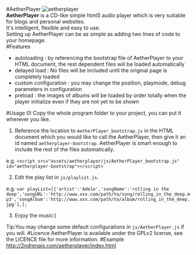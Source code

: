 #AetherPlayer
![aetherplayer](http://2ndrenais.com/aetherplayer.png)  
**AetherPlayer** is a CD-like simple html5 audio player which is very suitable for blogs and personal websites.  
It's intelligent, flexible and easy to use.  
Setting up AetherPlayer can be as simple as adding two lines of code to your homepage.  
#Features
* autoloading : by referencing the bootstrap file of AetherPlayer to your HTML document, the rest dependent files will be loaded automatically
* delayed load : No files will be included until the original page is completely loaded
* custom configuration : you may change the position, playmode, debug parameters in configuration
* preload : the images of albums will be loaded by order totally when the player initialize even if they are not yet to be shown

#Usage
0) Copy the whole program folder to your project, you can put it wherever you like.  

1) Reference the location to `AetherPlayer_bootstrap.js` in the HTML document which you would like to call the AetherPlayer, then give it an id named `aetherplayer-bootstrap`. AetherPlayer is smart enough to include the rest of the files automatically.  
  
  e.g. `<script src="assets/aetherplayer/js/AetherPlayer_bootstrap.js" id="aetherplayer-bootstrap"></script>`  

2) Edit the play list in `js/playlist.js`.  
  
  e.g. `var playList=[{'artist':'Adele','songName':'rolling in the deep','songURL':'http://www.xxx.com/path/to/song/rolling_in_the_deep.mp3','songAlbum':'http://www.xxx.com/path/to/album/rolling_in_the_deep.jpg'},];`  

3) Enjoy the music:)  
  
  Tip:You may change some default configurations in `js/AetherPlayer.js` if you will.
#Licence
AetherPlayer is available under the GPLv2 license, see the LICENCE file for more information.
#Example
http://2ndrenais.com/aetherplayer/index.html


